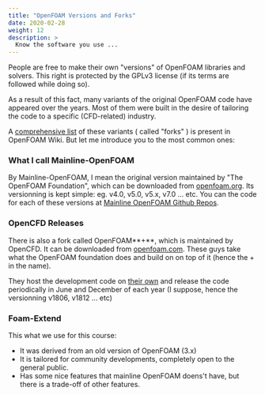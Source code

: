 ```yaml
---
title: "OpenFOAM Versions and Forks"
date: 2020-02-28
weight: 12
description: >
  Know the software you use ...
---
```


People are free to make their own "versions" of OpenFOAM libraries and solvers.
This right is protected by the GPLv3 license (if its terms are followed while doing so).

As a result of this fact, many variants of the original OpenFOAM code have appeared
over the years. Most of them were built in the desire of tailoring the code to a specific
(CFD-related) industry.

A [comprehensive list](https://openfoamwiki.net/index.php/Forks_and_Variants) of these variants 
( called "forks" ) is present in OpenFOAM Wiki.
But let me introduce you to the most common ones:

### What I call Mainline-OpenFOAM

By Mainline-OpenFOAM, I mean the original version maintained by "The OpenFOAM Foundation",
which can be downloaded from [openfoam.org](https://openfoam.org/). Its versionning is kept
simple: eg. v4.0, v5.0, v5.x, v7.0 ... etc. You can the code for each of these versions
at [Mainline OpenFOAM Github Repos](https://github.com/OpenFOAM).

### OpenCFD Releases

There is also a fork called OpenFOAM**+**, which is maintained by OpenCFD. It can be downloaded 
from [openfoam.com](https://www.openfoam.com/). These guys take what the OpenFOAM foundation
does and build on on top of it (hence the + in the name).

They host the development code on [their own](https://develop.openfoam.com) and release
the code periodically in June and December of each year 
(I suppose, hence the versionning v1806, v1812 ... etc) 

### Foam-Extend

This what we use for this course:

- It was derived from an old version of OpenFOAM (3.x)
- It is tailored for community developments, completely open to the general public.
- Has some nice features that mainline OpenFOAM doens't have, but there is a trade-off
  of other features.
